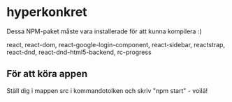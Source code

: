 # hyperkonkret

Dessa NPM-paket måste vara installerade för att kunna kompilera :)

react,
react-dom,
react-google-login-component,
react-sidebar,
reactstrap,
react-dnd,
react-dnd-html5-backend,
rc-progress

## För att köra appen

Ställ dig i mappen src i kommandotolken och skriv "npm start" - voilá!
